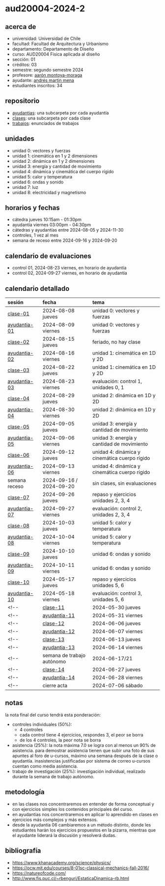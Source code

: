 # aud20004-2024-2

## acerca de

- universidad: Universidad de Chile
- facultad: Facultad de Arquitectura y Urbanismo
- departamento: Departamento de Diseño
- curso: AUD20004 Física aplicada al diseño
- sección: 01
- créditos: 03
- semestre: segundo semestre 2024
- profesore: [aarón montoya-moraga](https://github.com/montoyamoraga)
- ayudante: [andrés martin mena](https://github.com/AndresMartinM)
- estudiantes inscritos: 34

## repositorio

- [ayudantias](./ayudantias/): una subcarpeta por cada ayudantía
- [clases](./clases/): una subcarpeta por cada clase
- [trabajos](./trabajos/): enunciados de trabajos

## unidades

- unidad 0: vectores y fuerzas
- unidad 1: cinemática en 1 y 2 dimensiones
- unidad 2: dinámica en 1 y 2 dimensiones
- unidad 3: energía y cantidad de movimiento
- unidad 4: dinámica y cinemática del cuerpo rígido
- unidad 5: calor y temperatura
- unidad 6: ondas y sonido
- unidad 7: luz
- unidad 8: electricidad y magnetismo

## horarios y fechas

- cátedra jueves 10:15am - 01:30pm
- ayudantía viernes 03:00pm - 04:30pm
- cátedras y ayudantías entre 2024-08-05 y 2024-11-30
- controles, 1 vez al mes
- semana de receso entre 2024-09-16 y 2024-09-20

## calendario de evaluaciones

- control 01, 2024-08-23 viernes, en horario de ayudantía
- control 02, 2024-09-27 viernes, en horario de ayudantía
<!-- - control 03, 2024-05-24 viernes, en horario de ayudantía -->
<!-- - control 04, 2024-06-27 jueves, en horario de clase -->
<!-- - trabajo de investigación, 2024-06-23 domingo 11:50pm, durante semana de trabajo autónomo -->

## calendario detallado

| sesión                                   | fecha                   | tema                                          |
| :--------------------------------------- | :---------------------- | :-------------------------------------------- |
| [clase-01](clases/clase-01/)             | 2024-08-08 jueves       | unidad 0: vectores y fuerzas                  |
| [ayudantia-01](ayudantias/ayudantia-01/) | 2024-08-09 viernes      | unidad 0: vectores y fuerzas                  |
| [clase-02](clases/clase-02/)             | 2024-08-15 jueves       | feriado, no hay clase                         |
| [ayudantia-02](ayudantias/ayudantia-02/) | 2024-08-16 viernes      | unidad 1: cinemática en 1D y 2D               |
| [clase-03](clases/clase-03/)             | 2024-08-22 jueves       | unidad 1: cinemática en 1D y 2D               |
| [ayudantia-03](ayudantias/ayudantia-03/) | 2024-08-23 viernes      | evaluación: control 1, unidades 0, 1          |
| [clase-04](clases/clase-04/)             | 2024-08-29 jueves       | unidad 2: dinámica en 1D y 2D                 |
| [ayudantia-04](ayudantias/ayudantia-04/) | 2024-08-30 viernes      | unidad 2: dinámica en 1D y 2D                 |
| [clase-05](clases/clase-05/)             | 2024-09-05 jueves       | unidad 3: energía y cantidad de movimiento    |
| [ayudantia-05](ayudantias/ayudantia-05/) | 2024-09-06 viernes      | unidad 3: energía y cantidad de movimiento    |
| [clase-06](clases/clase-06/)             | 2024-09-12 jueves       | unidad 4: dinámica y cinemática cuerpo rígido |
| [ayudantia-06](ayudantias/ayudantia-06/) | 2024-09-13 viernes      | unidad 4: dinámica y cinemática cuerpo rígido |
| semana receso                            | 2024-09-16 / 2024-09-20 | sin clases, sin evaluaciones                  |
| [clase-07](clases/clase-07/)             | 2024-09-26 jueves       | repaso y ejercicios unidades 2, 3, 4          |
| [ayudantia-07](ayudantias/ayudantia-07/) | 2024-09-27 viernes      | evaluación: control 2, unidades 2, 3, 4       |
| [clase-08](clases/clase-08/)             | 2024-10-03 jueves       | unidad 5: calor y temperatura                 |
| [ayudantia-08](ayudantias/ayudantia-08/) | 2024-10-04 viernes      | unidad 5: calor y temperatura                 |
| [clase-09](clases/clase-09/)             | 2024-10-10 jueves       | unidad 6: ondas y sonido                      |
| [ayudantia-09](ayudantias/ayudantia-09/) | 2024-10-11 viernes      | unidad 6: ondas y sonido                      |
| [clase-10](clases/clase-10/)             | 2024-05-17 jueves       | repaso y ejercicios unidades 5, 6             |
| [ayudantia-10](ayudantias/ayudantia-10/) | 2024-05-18 viernes      | evaluación: control 3, unidades 5, 6          |
<!-- | [clase-11](clases/clase-11/)             | 2024-05-30 jueves       | repaso control 3, unidades 5 y 6              | -->
<!-- | [ayudantia-11](ayudantias/ayudantia-11/) | 2024-05-31 viernes      | evaluación: control 3, unidades 5, 6          | -->
<!-- | [clase-12](clases/clase-12/)             | 2024-06-06 jueves       | unidad 7: luz                                 | -->
<!-- | [ayudantia-12](ayudantias/ayudantia-12/) | 2024-06-07 viernes      | unidad 7: luz                                 | -->
<!-- | [clase-13](clases/clase-13/)             | 2024-06-13 jueves       | unidad 8: electricidad                        | -->
<!-- | [ayudantia-13](ayudantias/ayudantia-13/) | 2024-06-14 viernes      | unidad 8: electricidad                        | -->
<!-- | semana de trabajo autónomo               | 2024-06-17/21           | sin clases, entrega trabajo de investigación  | -->
<!-- | [clase-14](clases/clase-14/)             | 2024-06-27 jueves       | evaluación: control 4, unidades 7, 8          | -->
<!-- | [ayudantia-14](ayudantias/ayudantia-14/) | 2024-06-28 viernes      | no hay ayudantía                              | -->
<!-- | cierre acta                              | 2024-07-06 sábado       | plazo máximo envío actas                      | -->

## notas

la nota final del curso tendrá esta ponderación:

- controles individuales (50%):
  - 4 controles
  - cada control tiene 4 ejercicios, respondes 3, el peor se borra
  - de los 4 controles, la peor nota se borra
- asistencia (25%): la nota máxima 7.0 se logra con al menos un 90% de asistencia. para demostrar asistencia tienen que subir una foto de sus apuntes al foro de u-cursos, máximo una semana después de la clase o ayudantía. inasistencias justificadas por sistema de correo u-cursos cuentan como media asistencia.
- trabajo de investigación (25%): investigación individual, realizado durante la semana de trabajo autónomo.

## metodología

- en las clases nos concentraremos en entender de forma conceptual y con ejercicios simples los contenidos principales del curso.
- en ayudantías nos concentraremos en aplicar lo aprendido en clases en ejercicios más complejos y más extensos.
- desde la ayudantía 06 cambiaremos a un método distinto, donde les estudiantes harán los ejercicios propuestos en la pizarra, mientras que el ayudante liderará la discusión y resolverá dudas.

## bibliografía

- <https://www.khanacademy.org/science/physics/>
- <https://ocw.mit.edu/courses/8-01sc-classical-mechanics-fall-2016/>
- <https://natureofcode.com/>
- <http://www.fis.puc.cl/~rbenguri/EstaticaDinamica-rb.html>
